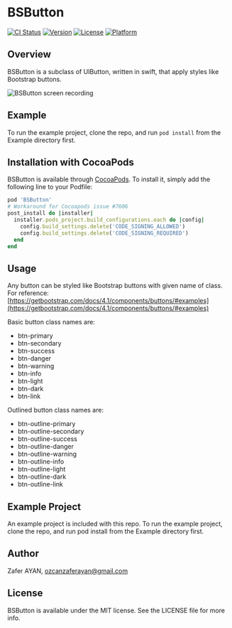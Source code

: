 # BSButton

[![CI Status](https://img.shields.io/travis/ozcanzaferayan/BSButton.svg?style=flat)](https://travis-ci.org/ozcanzaferayan/BSButton)
[![Version](https://img.shields.io/cocoapods/v/BSButton.svg?style=flat)](https://cocoapods.org/pods/BSButton)
[![License](https://img.shields.io/cocoapods/l/BSButton.svg?style=flat)](https://cocoapods.org/pods/BSButton)
[![Platform](https://img.shields.io/cocoapods/p/BSButton.svg?style=flat)](https://cocoapods.org/pods/BSButton)

## Overview

BSButton is a subclass of UIButton, written in swift, that apply styles like Bootstrap buttons.

![BSButton screen recording](https://raw.githubusercontent.com/ozcanzaferayan/BSButton/master/Screenshots/BSButton_screen_recording.gif "BSButton screen recording")

## Example

To run the example project, clone the repo, and run `pod install` from the Example directory first.

## Installation with CocoaPods

BSButton is available through [CocoaPods](https://cocoapods.org). To install
it, simply add the following line to your Podfile:

```ruby
pod 'BSButton'
# Workaround for Cocoapods issue #7606
post_install do |installer|
  installer.pods_project.build_configurations.each do |config|
    config.build_settings.delete('CODE_SIGNING_ALLOWED')
    config.build_settings.delete('CODE_SIGNING_REQUIRED')
  end
end
```

## Usage

Any button can be styled like Bootstrap buttons with given name of class. For reference: [https://getbootstrap.com/docs/4.1/components/buttons/#examples](https://getbootstrap.com/docs/4.1/components/buttons/#examples)

Basic button class names are:
* btn-primary
* btn-secondary
* btn-success
* btn-danger
* btn-warning
* btn-info
* btn-light
* btn-dark
* btn-link

Outlined button class names are:
* btn-outline-primary
* btn-outline-secondary
* btn-outline-success
* btn-outline-danger
* btn-outline-warning
* btn-outline-info
* btn-outline-light
* btn-outline-dark
* btn-outline-link

## Example Project

An example project is included with this repo. To run the example project, clone the repo, and run pod install from the Example directory first.

## Author

Zafer AYAN, ozcanzaferayan@gmail.com

## License

BSButton is available under the MIT license. See the LICENSE file for more info.
